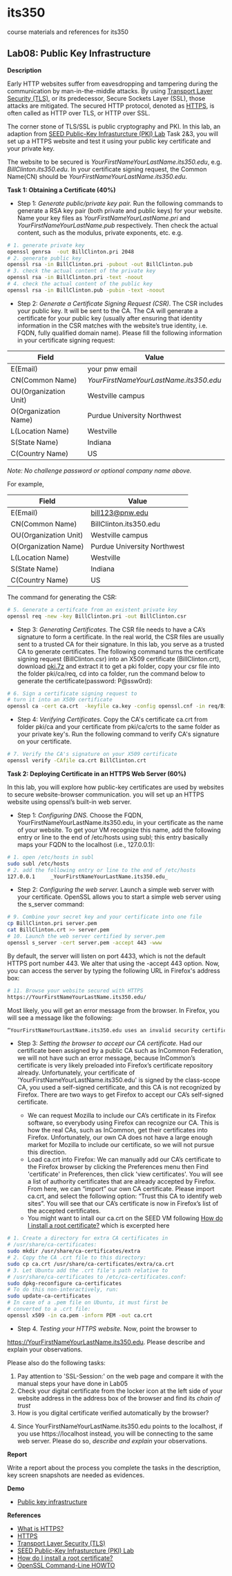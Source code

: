# its350
course materials and references for its350

## Lab08: Public Key Infrastructure

__Description__

Early HTTP websites suffer from  eavesdropping and tampering during the communication by man-in-the-middle attacks. By using [Transport Layer Security (TLS)](https://en.wikipedia.org/wiki/Transport\_Layer\_Security), or its predecessor, Secure Sockets Layer (SSL), those attacks are mitigated. The secured HTTP protocol, denoted as [HTTPS](https://en.wikipedia.org/wiki/HTTPS), is often called as HTTP over TLS, or HTTP over SSL.
	
The corner stone of TLS/SSL is public cryptography and PKI. In this lab, an adaption from [SEED Public-Key Infrasturcture (PKI) Lab](https://seedsecuritylabs.org/Labs\_16.04/Crypto/Crypto\_PKI/) Task 2&3, you will set up a HTTPS website and test it using your public key certificate  and your private key. 

The website to be secured is _YourFirstNameYourLastName.its350.edu_, e.g. _BillClinton.its350.edu_. In your certificate signing request, the Common Name(CN) should be _YourFirstNameYourLastName.its350.edu_.
	
__Task 1: Obtaining a Certificate (40%)__

* Step 1: _Generate public/private key pair._ Run the following commands to generate a RSA key pair (both private and public keys) for your website. Name your key files as _YourFirstNameYourLastName.pri_ and _YourFirstNameYourLastName.pub_ respectively. Then check the actual content, such as the modulus, private exponents, etc. e.g.

```bash
# 1. generate private key
openssl genrsa  -out BillClinton.pri 2048
# 2. generate public key
openssl rsa -in BillClinton.pri -pubout -out BillClinton.pub
# 3. check the actual content of the private key
openssl rsa -in BillClinton.pri -text -noout
# 4. check the actual content of the public key
openssl rsa -in BillClinton.pub -pubin -text -noout
```


* Step 2: _Generate a Certificate Signing Request (CSR)_. The CSR includes your public key. It will be sent to the CA. The CA will generate a certificate for your public key (usually after ensuring that identity information in the CSR matches with the website’s true identity, i.e. FQDN, fully qualified domain name). Please fill the following information in your certificate signing request:

Field | Value
------|------
E(Email) 							| your pnw email
CN(Common Name) 			| _YourFirstNameYourLastName.its350.edu_
OU(Organization Unit) | Westville campus 
O(Organization Name) 	| Purdue University Northwest 
L(Location Name) 			| Westville 
S(State Name) 				| Indiana 
C(Country Name) 			| US 


_Note: No challenge password or optional company name above._


For example,

Field | Value
------|------
E(Email) 							| bill123@pnw.edu 
CN(Common Name) 			| BillClinton.its350.edu
OU(Organization Unit) | Westville campus 
O(Organization Name) 	| Purdue University Northwest 
L(Location Name) 			| Westville 
S(State Name) 				| Indiana 
C(Country Name) 			| US 


The command for generating the CSR:

```bash
# 5. Generate a certifcate from an existent private key
openssl req -new -key BillClinton.pri -out BillClinton.csr
```

* Step 3: _Generating Certificates._ The CSR file needs to have a CA’s signature to form a certificate. In the real world, the CSR files are usually sent to a trusted CA for their signature. In this lab, you serve as a trusted CA to generate certificates. The following command turns the certificate signing request
(BillClinton.csr) into an X509 certificate (BillClinton.crt),  download [pki.7z](./pki/pki.7z)  and extract it to get a pki folder, copy your csr file into the folder pki/ca/req, cd into ca folder, run the command below to generate the certificate(password: P@ssw0rd):

```bash
# 6. Sign a certificate signing request to 
# turn it into an X509 certificate
openssl ca -cert ca.crt  -keyfile ca.key -config openssl.cnf -in req/BillClinton.csr -out crts/BillClinton.crt 
```


* Step 4: _Verifying Certificates._  Copy the CA's certificate ca.crt  from folder pki/ca and your certificate from pki/ca/crts to the same folder as your private key's. Run the following command to verify CA's signature on your certificate.


```bash
# 7. Verify the CA's signature on your X509 certificate
openssl verify -CAfile ca.crt BillClinton.crt
```


__Task 2: Deploying Certificate in an HTTPS Web Server (60%)__

In this lab, you will explore how public-key certificates are used by websites to secure website-browser communication. you will set up an HTTPS website using openssl’s built-in web server.


* Step 1: _Configuring DNS._ Choose the FQDN, YourFirstNameYourLastName.its350.edu, in your certificate as the name of your website. To get your VM recognize this name, add the following entry or line to the end of /etc/hosts using subl; this entry basically maps your FQDN to the localhost (i.e., 127.0.0.1):


```bash
# 1. open /etc/hosts in subl
sudo subl /etc/hosts
# 2. add the following entry or line to the end of /etc/hosts
127.0.0.1     _YourFirstNameYourLastName.its350.edu_
```

* Step 2: _Configuring the web server._ Launch a simple web server with your certificate. OpenSSL allows you to start a simple web server using the  s\_server  command:

```bash
# 9. Combine your secret key and your certificate into one file
cp BillClinton.pri server.pem
cat BillClinton.crt >> server.pem
# 10. Launch the web server certified by server.pem
openssl s_server -cert server.pem -accept 443 -www
```

By default, the server will listen on port 4433, which is not the default HTTPS port number 443. We alter that using the -accept 443 option. Now, you can access the server by typing the following URL in Firefox's address box: 

```bash
# 11. Browse your website secured with HTTPS
https://YourFirstNameYourLastName.its350.edu/
``` 
Most likely, you will get an error message from the browser. In Firefox, you will see a message like the following:

```bash
“YourFirstNameYourLastName.its350.edu uses an invalid security certificate. The certificate is not trusted because the issuer certificate is unknown”.
```

* Step 3: _Setting the browser to accept our CA certificate._ Had our certificate been assigned by a public CA such as InCommon Federation, we will not have such an error message, because InCommon’s certificate is very likely preloaded into Firefox’s certificate repository already. Unfortunately, your certificate of 'YourFirstNameYourLastName.its350.edu' is signed by the class-scope CA, you used a self-signed certificate, and this CA is not recognized by Firefox. There are two ways to get Firefox to accept our CA’s self-signed certificate.


  * We can request Mozilla to include our CA’s certificate in its Firefox software, so everybody using Firefox can recognize our CA. This is how the real CAs, such as InCommon, get their certificates into Firefox. Unfortunately, our own CA does not have a large enough market for Mozilla to include our certificate, so we will not pursue this direction.
  * Load ca.crt into Firefox: We can manually add our CA’s certificate to the Firefox browser by clicking the Preferences menu then Find 'certificate' in Preferences, then click 'view certificates'. 	You will see a list of authority certificates that are already accepted by Firefox. From here, we can “import” our own CA certificate. Please import ca.crt, and select the following option: “Trust this CA to identify web sites”. You will see that our CA’s certificate is now in Firefox’s list of the accepted certificates.
  * You might want to intall our ca.crt on the SEED VM following [How do I install a root certificate?](https://askubuntu.com/questions/73287/how-do-i-install-a-root-certificate) which is excerpted here 
	

```bash
# 1. Create a directory for extra CA certificates in 
# /usr/share/ca-certificates:
sudo mkdir /usr/share/ca-certificates/extra
# 2. Copy the CA .crt file to this directory:
sudo cp ca.crt /usr/share/ca-certificates/extra/ca.crt
# 3. Let Ubuntu add the .crt file's path relative to
# /usr/share/ca-certificates to /etc/ca-certificates.conf:
sudo dpkg-reconfigure ca-certificates
# To do this non-interactively, run:
sudo update-ca-certificates
# In case of a .pem file on Ubuntu, it must first be 
# converted to a .crt file:
openssl x509 -in ca.pem -inform PEM -out ca.crt
```

* Step 4. _Testing your HTTPS website._ Now, point the browser to

 https://YourFirstNameYourLastName.its350.edu. Please describe and explain your observations. 

Please also do the following tasks:

  1. Pay attention to 'SSL-Session:' on the web page and compare it with the manual steps your have done in Lab05
  2. Check your digital certificate from the locker icon at the left side of your website address in the address box of the browser and find its _chain of trust_
  3. How is you digital certificate verified automatically by the browser?
  <!--4. Make a copy of server.pem, then modify a single byte of server.pem using subl, and restart the server, and reload the URL (Repeat \textbf{Step 2}). What do you observe? Make sure you restore the original server.pem afterward. Note: the server may not be able to restart if certain places of server.pem is corrupted; in that case, choose another place to modify.-->
  4. Since YourFirstNameYourLastName.its350.edu points to the localhost, if you use https://localhost instead,  you will be connecting to the same web server. Please do so, _describe and explain_ your observations.


__Report__

Write a report about the process you complete the tasks in the description, key screen snapshots are needed as evidences.

__Demo__
* [Public key infrastructure](https://youtu.be/nEgCHRrdGxI)

__References__

* [What is HTTPS?](https://www.instantssl.com/ssl-certificate-products/https.html)
* [HTTPS](https://en.wikipedia.org/wiki/HTTPS)
* [Transport Layer Security (TLS)](https://en.wikipedia.org/wiki/Transport\_Layer\_Security)
* [SEED Public-Key Infrasturcture (PKI) Lab](https://seedsecuritylabs.org/Labs\_16.04/Crypto/Crypto\_PKI/)
* [How do I install a root certificate?](https://askubuntu.com/questions/73287/how-do-i-install-a-root-certificate)
* [OpenSSL Command-Line HOWTO](https://www.madboa.com/geek/openssl/)